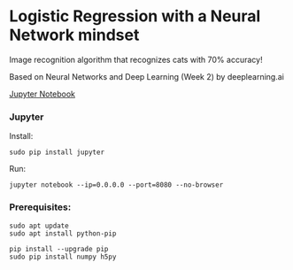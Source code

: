 # Logistic Regression with a Neural Network mindset

Image recognition algorithm that recognizes cats with 70% accuracy!

Based on Neural Networks and Deep Learning (Week 2) by deeplearning.ai

[Jupyter Notebook](https://github.com/EN10/cat-classifier/blob/master/Logistic%2BRegression%2Bwith%2Ba%2BNeural%2BNetwork%2Bmindset%2Bv4.ipynb)

### Jupyter

Install:

    sudo pip install jupyter

Run:

    jupyter notebook --ip=0.0.0.0 --port=8080 --no-browser

### Prerequisites:

    sudo apt update
    sudo apt install python-pip
    
    pip install --upgrade pip
    sudo pip install numpy h5py